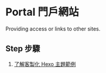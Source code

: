 # Portal 門戶網站

Providing access or links to other sites.

## Step 步驟

1. [了解客製化 Hexo 主題範例](/Demo/CustomTheme/README.md)

